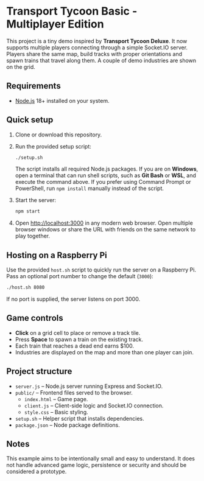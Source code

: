 # Transport Tycoon Basic - Multiplayer Edition

This project is a tiny demo inspired by **Transport Tycoon Deluxe**. It now
supports multiple players connecting through a simple Socket.IO server. Players
share the same map, build tracks with proper orientations and spawn trains that
travel along them. A couple of demo industries are shown on the grid.

## Requirements

- [Node.js](https://nodejs.org/) 18+ installed on your system.

## Quick setup

1. Clone or download this repository.
2. Run the provided setup script:

   ```bash
   ./setup.sh
   ```

   The script installs all required Node.js packages.
   If you are on **Windows**, open a terminal that can run shell scripts, such
   as **Git Bash** or **WSL**, and execute the command above. If you prefer using
   Command Prompt or PowerShell, run `npm install` manually instead of the
   script.
3. Start the server:

   ```bash
   npm start
   ```

4. Open <http://localhost:3000> in any modern web browser. Open multiple
   browser windows or share the URL with friends on the same network to play
together.

## Hosting on a Raspberry Pi

Use the provided `host.sh` script to quickly run the server on a Raspberry Pi.
Pass an optional port number to change the default (`3000`):

```bash
./host.sh 8080
```

If no port is supplied, the server listens on port 3000.

## Game controls

- **Click** on a grid cell to place or remove a track tile.
- Press **Space** to spawn a train on the existing track.
- Each train that reaches a dead end earns $100.
- Industries are displayed on the map and more than one player can join.

## Project structure

- `server.js` – Node.js server running Express and Socket.IO.
- `public/` – Frontend files served to the browser.
  - `index.html` – Game page.
  - `client.js` – Client-side logic and Socket.IO connection.
  - `style.css` – Basic styling.
- `setup.sh` – Helper script that installs dependencies.
- `package.json` – Node package definitions.

## Notes

This example aims to be intentionally small and easy to understand.
It does not handle advanced game logic, persistence or security and should be
considered a prototype.
